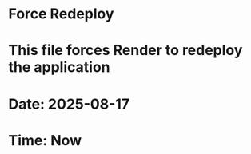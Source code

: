 # Force Redeploy
# This file forces Render to redeploy the application
# Date: 2025-08-17
# Time: Now
